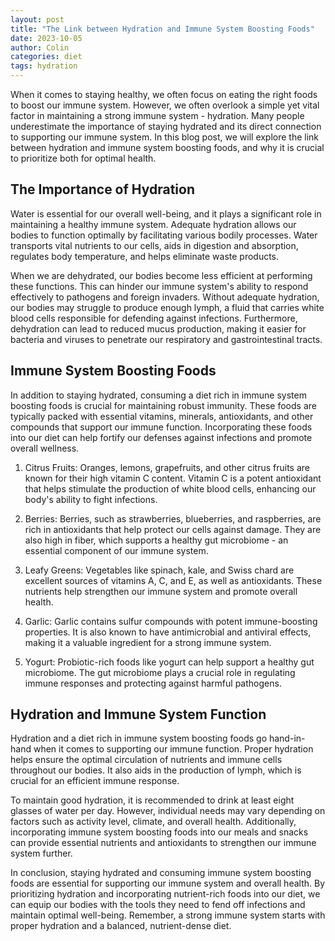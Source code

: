```yaml
---
layout: post
title: "The Link between Hydration and Immune System Boosting Foods"
date: 2023-10-05
author: Colin
categories: diet
tags: hydration
---
```


When it comes to staying healthy, we often focus on eating the right foods to boost our immune system. However, we often overlook a simple yet vital factor in maintaining a strong immune system - hydration. Many people underestimate the importance of staying hydrated and its direct connection to supporting our immune system. In this blog post, we will explore the link between hydration and immune system boosting foods, and why it is crucial to prioritize both for optimal health.

## The Importance of Hydration

Water is essential for our overall well-being, and it plays a significant role in maintaining a healthy immune system. Adequate hydration allows our bodies to function optimally by facilitating various bodily processes. Water transports vital nutrients to our cells, aids in digestion and absorption, regulates body temperature, and helps eliminate waste products.

When we are dehydrated, our bodies become less efficient at performing these functions. This can hinder our immune system's ability to respond effectively to pathogens and foreign invaders. Without adequate hydration, our bodies may struggle to produce enough lymph, a fluid that carries white blood cells responsible for defending against infections. Furthermore, dehydration can lead to reduced mucus production, making it easier for bacteria and viruses to penetrate our respiratory and gastrointestinal tracts.

## Immune System Boosting Foods

In addition to staying hydrated, consuming a diet rich in immune system boosting foods is crucial for maintaining robust immunity. These foods are typically packed with essential vitamins, minerals, antioxidants, and other compounds that support our immune function. Incorporating these foods into our diet can help fortify our defenses against infections and promote overall wellness.

1. Citrus Fruits: Oranges, lemons, grapefruits, and other citrus fruits are known for their high vitamin C content. Vitamin C is a potent antioxidant that helps stimulate the production of white blood cells, enhancing our body's ability to fight infections.

2. Berries: Berries, such as strawberries, blueberries, and raspberries, are rich in antioxidants that help protect our cells against damage. They are also high in fiber, which supports a healthy gut microbiome - an essential component of our immune system.

3. Leafy Greens: Vegetables like spinach, kale, and Swiss chard are excellent sources of vitamins A, C, and E, as well as antioxidants. These nutrients help strengthen our immune system and promote overall health.

4. Garlic: Garlic contains sulfur compounds with potent immune-boosting properties. It is also known to have antimicrobial and antiviral effects, making it a valuable ingredient for a strong immune system.

5. Yogurt: Probiotic-rich foods like yogurt can help support a healthy gut microbiome. The gut microbiome plays a crucial role in regulating immune responses and protecting against harmful pathogens.

## Hydration and Immune System Function

Hydration and a diet rich in immune system boosting foods go hand-in-hand when it comes to supporting our immune function. Proper hydration helps ensure the optimal circulation of nutrients and immune cells throughout our bodies. It also aids in the production of lymph, which is crucial for an efficient immune response.

To maintain good hydration, it is recommended to drink at least eight glasses of water per day. However, individual needs may vary depending on factors such as activity level, climate, and overall health. Additionally, incorporating immune system boosting foods into our meals and snacks can provide essential nutrients and antioxidants to strengthen our immune system further.

In conclusion, staying hydrated and consuming immune system boosting foods are essential for supporting our immune system and overall health. By prioritizing hydration and incorporating nutrient-rich foods into our diet, we can equip our bodies with the tools they need to fend off infections and maintain optimal well-being. Remember, a strong immune system starts with proper hydration and a balanced, nutrient-dense diet.